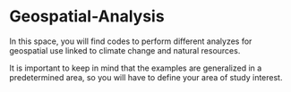 # Geospatial-Analysis

In this space, you will find codes to perform different analyzes for geospatial use linked to climate change and natural resources.

It is important to keep in mind that the examples are generalized in a predetermined area, so you will have to define your area of study interest.
